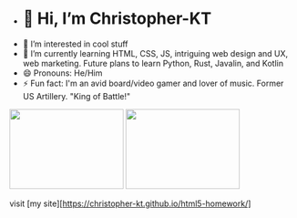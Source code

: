 - # 👋 Hi, I’m Christopher-KT
- 👀 I’m interested in cool stuff
- 🌱 I’m currently learning HTML, CSS, JS, intriguing web design and UX, web marketing. Future plans to learn Python, Rust, Javalin, and Kotlin
- 😄 Pronouns: He/Him
- ⚡ Fun fact: I'm an avid board/video gamer and lover of music. Former US Artillery. "King of Battle!"

<img src="https://upload.wikimedia.org/wikipedia/commons/8/83/HIMARS_-_missile_launched.jpg" width="200" height="140"> <img src="https://upload.wikimedia.org/wikipedia/commons/5/59/Firing_rounds_with_an_M777_Howitzer_Afghanistan_2009.jpg" width="200" height="140">

visit [my site][https://christopher-kt.github.io/html5-homework/]
